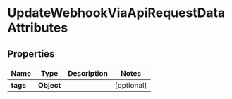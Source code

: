 

# UpdateWebhookViaApiRequestDataAttributes


## Properties

| Name | Type | Description | Notes |
|------------ | ------------- | ------------- | -------------|
|**tags** | **Object** |  |  [optional] |



